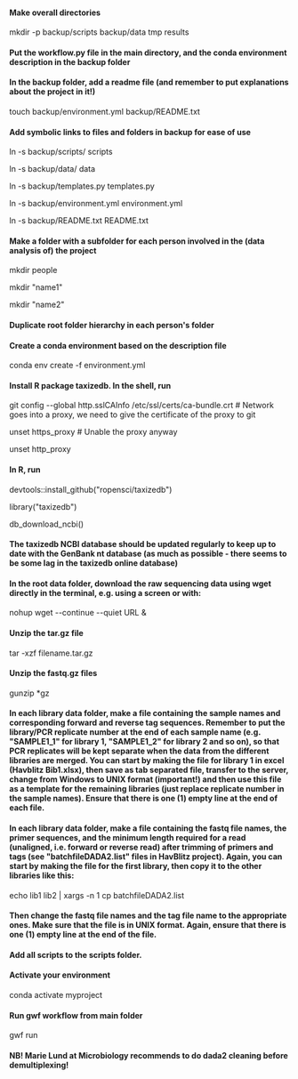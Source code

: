 #### Make overall directories

  mkdir -p backup/scripts backup/data tmp results

#### Put the workflow.py file in the main directory, and the conda environment description in the backup folder

#### In the backup folder, add a readme file (and remember to put explanations about the project in it!)

  touch backup/environment.yml backup/README.txt

#### Add symbolic links to files and folders in backup for ease of use

  ln -s backup/scripts/ scripts
  
  ln -s backup/data/ data
  
  ln -s backup/templates.py templates.py
  
  ln -s backup/environment.yml environment.yml
  
  ln -s backup/README.txt README.txt

#### Make a folder with a subfolder for each person involved in the (data analysis of) the project

  mkdir people

  mkdir "name1"

  mkdir "name2"

#### Duplicate root folder hierarchy in each person's folder
  
#### Create a conda environment based on the description file

  conda env create -f environment.yml

#### Install R package taxizedb. In the shell, run

  git config --global http.sslCAInfo /etc/ssl/certs/ca-bundle.crt # Network goes into a proxy, we need to give the certificate of the proxy to git        
  
  unset https_proxy # Unable the proxy anyway
  
  unset http_proxy

#### In R, run 

  devtools::install_github("ropensci/taxizedb")
  
  library("taxizedb")
  
  db_download_ncbi()

#### The taxizedb NCBI database should be updated regularly to keep up to date with the GenBank nt database (as much as possible - there seems to be some lag in the taxizedb online database) 

#### In the root data folder, download the raw sequencing data using wget directly in the terminal, e.g. using a screen or with:

  nohup wget --continue --quiet URL &
 
#### Unzip the tar.gz file 

  tar -xzf filename.tar.gz
  
#### Unzip the fastq.gz files

  gunzip *gz
  
#### In each library data folder, make a file containing the sample names and corresponding forward and reverse tag sequences. Remember to put the library/PCR replicate number at the end of each sample name (e.g. "SAMPLE1_1" for library 1, "SAMPLE1_2" for library 2 and so on), so that PCR replicates will be kept separate when the data from the different libraries are merged. You can start by making the file for library 1 in excel (Havblitz Bib1.xlsx), then save as tab separated file, transfer to the server, change from Windows to UNIX format (important!) and then use this file as a template for the remaining libraries (just replace replicate number in the sample names). Ensure that there is one (1) empty line at the end of each file. 

#### In each library data folder, make a file containing the fastq file names, the primer sequences, and the minimum length required for a read (unaligned, i.e. forward or reverse read) after trimming of primers and tags (see "batchfileDADA2.list" files in HavBlitz project). Again, you can start by making the file for the first library, then copy it to the other libraries like this:

  echo lib1 lib2 | xargs -n 1 cp batchfileDADA2.list
  
#### Then change the fastq file names and the tag file name to the appropriate ones. Make sure that the file is in UNIX format. Again, ensure that there is one (1) empty line at the end of the file.  

#### Add all scripts to the scripts folder. 

#### Activate your environment
  
  conda activate myproject
  
#### Run gwf workflow from main folder

gwf run

#### NB! Marie Lund at Microbiology recommends to do dada2 cleaning before demultiplexing!
